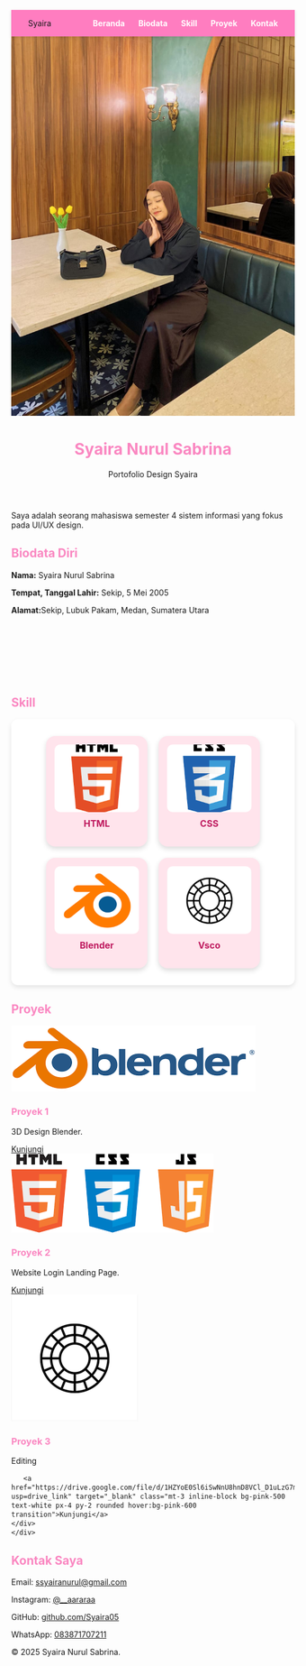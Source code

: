 <!DOCTYPE html>
<html lang="id">
<head>
  <meta charset="UTF-8" />
  <meta name="viewport" content="width=device-width, initial-scale=1.0" />
  <title>Portofolio Syaira</title>
  <script src="https://cdn.tailwindcss.com"></script>
  <link href="https://unpkg.com/aos@next/dist/aos.css" rel="stylesheet" />
  <script src="https://unpkg.com/rellax/rellax.min.js"></script>
  <style>
    html {
      scroll-behavior: smooth;
    }
    :root {
      --theme-color: #fa87c1;
    }
    .theme-text { color: var(--theme-color); }
    .theme-bg { background-color: var(--theme-color); }


    body {
      font-family: Arial, sans-serif;
      background: linear-gradient(to bottom, #ffdbf1, #f581c3); 
      margin: 0;
      padding: 0;
    }

    .navbar {
      background-color: #ff7dc0;
      padding: 15px 30px;
      display: flex;
      justify-content: space-between;
      align-items: center;
      position: sticky;
      top: 0;
      z-index: 1000;
      box-shadow: 0 2px 6px rgba(0,0,0,0.1);
    }

    .navbar a {
      color: white;
      margin-left: 20px;
      font-weight: bold;
      text-decoration: none;
      transition: color 0.3s;
    }

    .navbar a:hover {
      color: #fef3f7;
    }

    .skills-box {
      display: flex;
      gap: 20px;
      flex-wrap: wrap;
      justify-content: center;
      background-color: #ffffff;
      padding: 30px;
      border-radius: 12px;
      box-shadow: 0 4px 8px rgba(0,0,0,0.1);
    }

    .skill-item {
      width: 150px;
      background-color: #ffe4ec;
      border-radius: 16px;
      overflow: hidden;
      transition: transform 0.3s ease, background-color 0.3s ease;
      cursor: pointer;
      display: flex;
      flex-direction: column;
      align-items: center;
      box-shadow: 0 4px 10px rgba(0, 0, 0, 0.15);
      padding: 15px;
    }

    .skill-item:hover {
      background-color: #f9a8d4;
      transform: scale(1.08);
    }

    .skill-item img {
      width: 100%;
      height: 120px;
      object-fit: cover;
      border-radius: 10px;
      transition: transform 0.3s ease;
    }

    .skill-item:hover img {
      transform: scale(1.05);
    }

    .skill-item p {
      margin-top: 10px;
      font-weight: bold;
      color: #be185d;
      font-size: 16px;
    }

    .skill-item.clicked {
      background-color: #64ffda;
      transform: scale(1.1);
    }
    #proyek {
  padding-top: 100px;
}
#skill{
    padding-top: 100px;
}
  </style>
</head>
<body class="text-gray-800">

  <!-- Navbar -->
  <nav class="navbar">
    <div class="text-white font-bold text-xl">Syaira</div>
    <div>
      <a href="#beranda">Beranda</a>
      <a href="#tentang">Biodata</a>
      <a href="#skill">Skill</a>
      <a href="#proyek">Proyek</a>
      <a href="#kontak">Kontak</a>
    </div>
  </nav>

  <!-- Header -->
  <header id="beranda" class="text-center py-20" data-aos="fade-up">
    <div class="rellax flex flex-col items-center" data-rellax-speed="-3">
      <img src="fotoku.jpg" alt="Foto Profil" class="w-36 h-36 object-cover rounded-full shadow-lg border-4 border-white mb-6" />
      <h1 class="text-5xl font-extrabold theme-text">Syaira Nurul Sabrina</h1>
      <p class="text-xl mt-4 text-pink-800">Portofolio Design Syaira</p>
    </div>
  </header>

  <!-- Tentang Saya -->
  <section id="tentang" class="max-w-4xl mx-auto px-6 py-10" data-aos="fade-up">
    <p class="bg-white p-6 rounded-xl shadow-md">
      Saya adalah seorang mahasiswa semester 4 sistem informasi yang fokus pada UI/UX design.
    </p>
  </section>

  <!-- Data Diri -->
  <section class="max-w-4xl mx-auto px-6 py-10" data-aos="fade-up">
    <h2 class="text-3xl font-bold mb-4 theme-text">Biodata Diri </h2>
    <div class="bg-white p-6 rounded-xl shadow-md space-y-3">
      <p><strong>Nama:</strong> Syaira Nurul Sabrina</p>
      <p><strong>Tempat, Tanggal Lahir:</strong> Sekip, 5 Mei 2005</p>
      <p><strong>Alamat:</strong>Sekip, Lubuk Pakam, Medan, Sumatera Utara</p>
    </div>
  </section>

  <!-- Skill -->
  <section id="skill" class="max-w-4xl mx-auto px-6 py-10" data-aos="fade-up">
    <h2 class="text-3xl font-bold mb-4 theme-text">Skill</h2>
    <div class="skills-box">
      <div class="skill-item" onclick="skillClicked('HTML', event)" data-aos="zoom-in">
        <img src="gambar html 1.png" alt="HTML">
        <p>HTML</p>
      </div>
      <div class="skill-item" onclick="skillClicked('CSS', event)" data-aos="zoom-in">
        <img src="css 2.png" alt="CSS">
        <p>CSS</p>
      </div>
      <div class="skill-item" onclick="skillClicked('Blender', event)" data-aos="zoom-in">
        <img src="blender 2.png" alt="Blender">
        <p>Blender</p>
      </div>
      <div class="skill-item" onclick="skillClicked('Vsco', event)" data-aos="zoom-in">
        <img src="vsco.png" alt="Vsco">
        <p>Vsco</p>
      </div>
    </div>
  </section>

  <!-- Proyek -->
  <section id="proyek" class="max-w-4xl mx-auto px-6 py-10" data-aos="fade-up">
    <h2 class="text-3xl font-bold mb-4 theme-text">Proyek</h2>
    <div class="grid grid-cols-1 md:grid-cols-2 gap-6">
      <div class="bg-white rounded-xl shadow-md p-4 hover:scale-105 transform transition">
        <img src="gambar blender.png" alt="Proyek 1" class="rounded mb-4">
        <h3 class="text-xl font-semibold theme-text">Proyek 1</h3>
        <p>3D Design Blender.</p>
        <a href="https://drive.google.com/file/d/1WhYPoJ0KQQDIRKVEqcsgMNIW37mUYUqQ/view?usp=sharing" target="_blank" class="mt-3 inline-block bg-pink-500 text-white px-4 py-2 rounded hover:bg-pink-600 transition">Kunjungi</a>
      </div>
      <div class="bg-white rounded-xl shadow-md p-4 hover:scale-105 transform transition">
        <img src="gambar html 2.png" alt="Proyek 2" class="rounded mb-4">
        <h3 class="text-xl font-semibold theme-text">Proyek 2</h3>
        <p>Website Login Landing Page.</p>
        <a href="https://drive.google.com/file/d/1V3rV1XtNzQLSPFBqhsd8ClaMVXzIrUBj/view?usp=sharing" target="_blank" class="mt-3 inline-block bg-pink-500 text-white px-4 py-2 rounded hover:bg-pink-600 transition">Kunjungi</a>
      </div>
      <div class="bg-white rounded-xl shadow-md p-4 hover:scale-105 transform transition">
        <img src="vsco.png" alt="Vsco" class="mx-auto mb-4 w-32 h-32 object-contain">
        <h3 class="text-xl font-semibold theme-text">Proyek 3</h3>
        <p>Editing</p>

       <a href="https://drive.google.com/file/d/1HZYoE0Sl6iSwNnU8hnD8VCl_D1uLzG7m/view?usp=drive_link" target="_blank" class="mt-3 inline-block bg-pink-500 text-white px-4 py-2 rounded hover:bg-pink-600 transition">Kunjungi</a>
    </div>
    </div>
  </section>

  <!-- Kontak -->
  <section id="kontak" class="max-w-4xl mx-auto px-6 py-10" data-aos="fade-up">
    <h2 class="text-3xl font-bold mb-4 theme-text">Kontak Saya</h2>
    <div class="bg-white p-6 rounded-xl shadow-md space-y-2">
      <p>Email: <a href="mailto:ssyairanurul@gmail.com" class="text-blue-500 hover:underline">ssyairanurul@gmail.com</a></p>
      <p>Instagram: <a href="https://www.instagram.com/__aararaa" target="_blank" class="text-blue-500 hover:underline">@__aararaa</a></p>
      <p>GitHub: <a href="https://github.com/Syaira05" target="_blank" class="text-blue-500 hover:underline">github.com/Syaira05</a></p>
      <p>WhatsApp: <a href="tel:083871707211" class="text-blue-500 hover:underline">083871707211</a></p>
    </div>
  </section>

  <!-- Footer -->
  <footer class="text-center py-10 text-gray-600">
    &copy; 2025 Syaira Nurul Sabrina.
  </footer>

  <!-- Script -->
  <script src="https://unpkg.com/aos@next/dist/aos.js"></script>
  <script>
    AOS.init({ once: true, duration: 1000 });
    new Rellax('.rellax');
    function skillClicked(skillName, event) {
      const items = document.querySelectorAll('.skill-item');
      items.forEach(item => item.classList.remove('clicked'));
      event.currentTarget.classList.add('clicked');
      setTimeout(() => {
        event.currentTarget.classList.remove('clicked');
      }, 300);
      alert(`Kamu mengklik skill: ${skillName}`);
    }
  </script>

</body>
</html>
